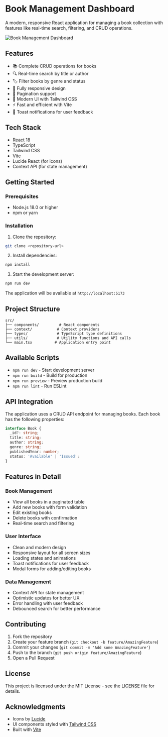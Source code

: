 # Book Management Dashboard

A modern, responsive React application for managing a book collection with features like real-time search, filtering, and CRUD operations.

![Book Management Dashboard](https://images.pexels.com/photos/590493/pexels-photo-590493.jpeg?auto=compress&cs=tinysrgb&w=1260&h=750&dpr=2)

## Features

- 📚 Complete CRUD operations for books
- 🔍 Real-time search by title or author
- 🏷️ Filter books by genre and status
- 📱 Fully responsive design
- 📄 Pagination support
- 🎨 Modern UI with Tailwind CSS
- ⚡ Fast and efficient with Vite
- 🔔 Toast notifications for user feedback

## Tech Stack

- React 18
- TypeScript
- Tailwind CSS
- Vite
- Lucide React (for icons)
- Context API (for state management)

## Getting Started

### Prerequisites

- Node.js 18.0 or higher
- npm or yarn

### Installation

1. Clone the repository:
```bash
git clone <repository-url>
```

2. Install dependencies:
```bash
npm install
```

3. Start the development server:
```bash
npm run dev
```

The application will be available at `http://localhost:5173`

## Project Structure

```
src/
├── components/         # React components
├── context/           # Context providers
├── types/             # TypeScript type definitions
├── utils/             # Utility functions and API calls
└── main.tsx          # Application entry point
```

## Available Scripts

- `npm run dev` - Start development server
- `npm run build` - Build for production
- `npm run preview` - Preview production build
- `npm run lint` - Run ESLint

## API Integration

The application uses a CRUD API endpoint for managing books. Each book has the following properties:

```typescript
interface Book {
  _id?: string;
  title: string;
  author: string;
  genre: string;
  publishedYear: number;
  status: 'Available' | 'Issued';
}
```

## Features in Detail

### Book Management
- View all books in a paginated table
- Add new books with form validation
- Edit existing books
- Delete books with confirmation
- Real-time search and filtering

### User Interface
- Clean and modern design
- Responsive layout for all screen sizes
- Loading states and animations
- Toast notifications for user feedback
- Modal forms for adding/editing books

### Data Management
- Context API for state management
- Optimistic updates for better UX
- Error handling with user feedback
- Debounced search for better performance

## Contributing

1. Fork the repository
2. Create your feature branch (`git checkout -b feature/AmazingFeature`)
3. Commit your changes (`git commit -m 'Add some AmazingFeature'`)
4. Push to the branch (`git push origin feature/AmazingFeature`)
5. Open a Pull Request

## License

This project is licensed under the MIT License - see the [LICENSE](LICENSE) file for details.

## Acknowledgments

- Icons by [Lucide](https://lucide.dev/)
- UI components styled with [Tailwind CSS](https://tailwindcss.com/)
- Built with [Vite](https://vitejs.dev/)
